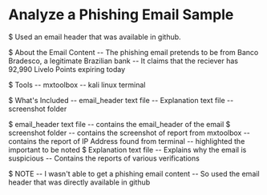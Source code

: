# Analyze a Phishing Email Sample


$ Used an email header that was available in github.

$ About the Email Content
   -- The phishing email pretends to be from Banco Bradesco, a legitimate Brazilian bank
   -- It claims that the reciever has 92,990 Livelo Points expiring today

$ Tools
   -- mxtoolbox
   -- kali linux terminal
   
$ What's Included
   -- email_header text file
   -- Explanation text file
   -- screenshot folder
   
$ email_header text file
   -- contains the email_header of the email
$ screenshot folder
   -- contains the screenshot of report from mxtoolbox
   -- contains the report of IP Address found from terminal
   -- highlighted the important to be noted
$ Explanation text file
   -- Explains why the email is suspicious
   -- Contains the reports of various verifications

$ NOTE 
   -- I wasn't able to get a phishing email content
   -- So used the email header that was directly available in github
